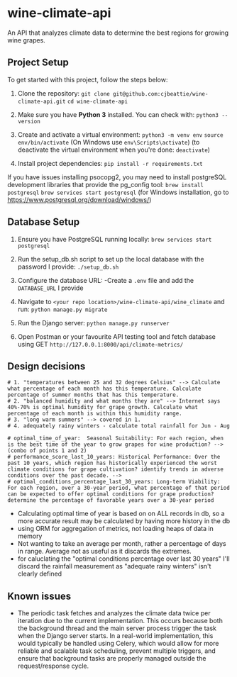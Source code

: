# wine-climate-api
An API that analyzes climate data to determine the best regions for growing wine grapes.

## Project Setup

To get started with this project, follow the steps below:

1. Clone the repository:
`git clone git@github.com:cjbeattie/wine-climate-api.git`
`cd wine-climate-api`

2. Make sure you have **Python 3** installed. You can check with:
`python3 --version`

3. Create and activate a virtual environment:
`python3 -m venv env`
`source env/bin/activate`  (On Windows use `env\Scripts\activate`)
(to deactivate the virtual environment when you're done: `deactivate`)

4. Install project dependencies:
`pip install -r requirements.txt`

If you have issues installing psocopg2, you may need to install postgreSQL development libraries that provide the pg_config tool:
`brew install postgresql` 
`brew services start postgresql`
(for Windows installation, go to https://www.postgresql.org/download/windows/)

## Database Setup
1. Ensure you have PostgreSQL running locally:
 `brew services start postgresql`

2. Run the setup_db.sh script to set up the local database with the password I provide:
`./setup_db.sh`

3. Configure the database URL:
-Create a `.env` file and add the `DATABASE_URL` I provide

4. Navigate to `<your repo location>/wine-climate-api/wine_climate` and run:
`python manage.py migrate`

5. Run the Django server:
`python manage.py runserver`

6. Open Postman or your favourite API testing tool and fetch database using GET `http://127.0.0.1:8000/api/climate-metrics/`



## Design decisions

    # 1. "temperatures between 25 and 32 degrees Celsius" --> Calculate what percentage of each month has this temperature. Calculate percentage of summer months that has this temperature.
    # 2. "balanced humidity and what months they are" --> Internet says 40%-70% is optimal humidity for grape growth. Calculate what percentage of each month is within this humidity range.
    # 3. "long warm summers" --> covered in 1.
    # 4. adequately rainy winters - calculate total rainfall for Jun - Aug

    # optimal_time_of_year:  Seasonal Suitability: For each region, when is the best time of the year to grow grapes for wine production? --> (combo of points 1 and 2)
    # performance_score_last_10_years: Historical Performance: Over the past 10 years, which region has historically experienced the worst climate conditions for grape cultivation? identify trends in adverse conditions over the past decade. --> 
    # optimal_conditions_percentage_last_30_years: Long-term Viability: For each region, over a 30-year period, what percentage of that period can be expected to offer optimal conditions for grape production? determine the percentage of favorable years over a 30-year period

    
- Calculating optimal time of year is based on on ALL records in db, so a more accurate result may be calculated by having more history in the db
- using ORM for aggregation of metrics, not loading heaps of data in memory
- Not wanting to take an average per month, rather a percentage of days in range. Average not as useful as it discards the extremes.
- for caluclating the "optimal conditions percentage over last 30 years" I'll discard the rainfall measurement as "adequate rainy winters" isn't clearly defined

## Known issues
- The periodic task fetches and analyzes the climate data twice per iteration due to the current implementation. This occurs because both the background thread and the main server process trigger the task when the Django server starts. In a real-world implementation, this would typically be handled using Celery, which would allow for more reliable and scalable task scheduling, prevent multiple triggers, and ensure that background tasks are properly managed outside the request/response cycle.